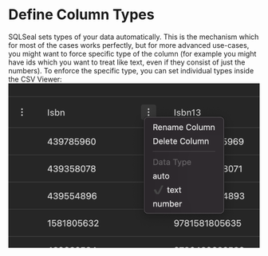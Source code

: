 # Define Column Types

SQLSeal sets types of your data automatically. This is the mechanism which for most of the cases works perfectly, but for more advanced use-cases, you might want to force specific type of the column (for example you might have ids which you want to treat like text, even if they consist of just the numbers). To enforce the specific type, you can set individual types inside the CSV Viewer:
![Setting Column Type](./setting-column-type.png)